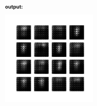 ### output:

![](https://github.com/abhiWriteCode/Small-Machine-Learning-Projects/blob/master/dcgan%20in%20tf-2.0/outputs/dcgan.gif.png)
